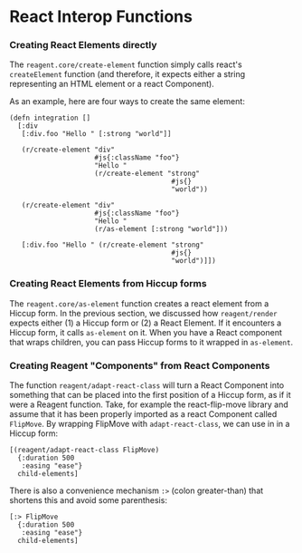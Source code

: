 # React Interop Functions

### Creating React Elements directly

The `reagent.core/create-element` function simply calls react's `createElement` function \(and therefore, it expects either a string representing an HTML element or a react Component\).

As an example, here are four ways to create the same element:

```
(defn integration []
  [:div
   [:div.foo "Hello " [:strong "world"]]

   (r/create-element "div"
                     #js{:className "foo"}
                     "Hello "
                     (r/create-element "strong"
                                        #js{}
                                        "world"))

   (r/create-element "div"
                     #js{:className "foo"}
                     "Hello "
                     (r/as-element [:strong "world"]))

   [:div.foo "Hello " (r/create-element "strong"
                                        #js{}
                                        "world")]])
```

### Creating React Elements from Hiccup forms

The `reagent.core/as-element` function creates a react element from a Hiccup form.  In the previous section, we discussed how `reagent/render` expects either \(1\) a Hiccup form or \(2\) a React Element.  If it encounters a Hiccup form, it calls `as-element` on it.  When you have a React component that wraps children, you can pass Hiccup forms to it wrapped in `as-element`.

### Creating Reagent "Components" from React Components

The function `reagent/adapt-react-class` will turn a React Component into something that can be placed into the first position of a Hiccup form, as if it were a Reagent function.  Take, for example the react-flip-move library and assume that it has been properly imported as a react Component called `FlipMove`.  By wrapping FlipMove with `adapt-react-class`, we can use in in a Hiccup form:

```
[(reagent/adapt-react-class FlipMove)
  {:duration 500
   :easing "ease"}
  child-elements]
```

There is also a convenience mechanism `:>` \(colon greater-than\) that shortens this and avoid some parenthesis:

```
[:> FlipMove
  {:duration 500
   :easing "ease"}
  child-elements]
```



